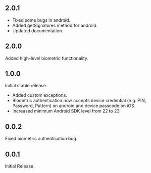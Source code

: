 
## 2.0.1

- Fixed some bugs in android.
- Added getSignatures method for android.
- Updated documentation.

## 2.0.0

Added high-level biometric functionality.

## 1.0.0

Initial stable release.
- Added custom exceptions.
- Biometric authentication now accepts device credential (e.g. PIN, Password, Pattern) on android and device passcode on iOS.
- Increased minimum Android SDK level from 22 to 23

## 0.0.2

Fixed biometric authentication bug.

## 0.0.1

Initial Release.